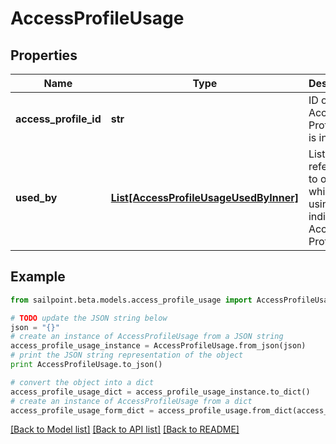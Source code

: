 # AccessProfileUsage


## Properties

Name | Type | Description | Notes
------------ | ------------- | ------------- | -------------
**access_profile_id** | **str** | ID of the Access Profile that is in use | [optional] 
**used_by** | [**List[AccessProfileUsageUsedByInner]**](AccessProfileUsageUsedByInner.md) | List of references to objects which are using the indicated Access Profile | [optional] 

## Example

```python
from sailpoint.beta.models.access_profile_usage import AccessProfileUsage

# TODO update the JSON string below
json = "{}"
# create an instance of AccessProfileUsage from a JSON string
access_profile_usage_instance = AccessProfileUsage.from_json(json)
# print the JSON string representation of the object
print AccessProfileUsage.to_json()

# convert the object into a dict
access_profile_usage_dict = access_profile_usage_instance.to_dict()
# create an instance of AccessProfileUsage from a dict
access_profile_usage_form_dict = access_profile_usage.from_dict(access_profile_usage_dict)
```
[[Back to Model list]](../README.md#documentation-for-models) [[Back to API list]](../README.md#documentation-for-api-endpoints) [[Back to README]](../README.md)


